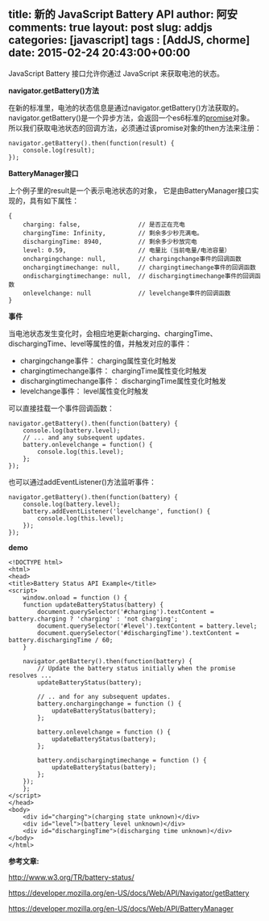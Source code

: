 title: 新的 JavaScript Battery API
author: 阿安
comments: true
layout: post
slug: addjs
categories: [javascript]
tags : [AddJS, chorme]
date: 2015-02-24 20:43:00+00:00
---

JavaScript Battery 接口允许你通过 JavaScript 来获取电池的状态。

**navigator.getBattery()方法**

在新的标准里，电池的状态信息是通过navigator.getBattery()方法获取的。
navigator.getBattery()是一个异步方法，会返回一个es6标准的[promise](/ecmascript6-promise/)对象。
所以我们获取电池状态的回调方法，必须通过该promise对象的then方法来注册：


    navigator.getBattery().then(function(result) {
        console.log(result);
    });


**BatteryManager接口**

上个例子里的result是一个表示电池状态的对象， 它是由BatteryManager接口实现的，具有如下属性：

<!-- more -->


    {
        charging: false,                // 是否正在充电
        chargingTime: Infinity,         // 剩余多少秒充满电。
        dischargingTime: 8940,          // 剩余多少秒放完电
        level: 0.59,                    // 电量比（当前电量/电池容量）
        onchargingchange: null,         // chargingchange事件的回调函数
        onchargingtimechange: null,     // chargingtimechange事件的回调函数
        ondischargingtimechange: null,  // dischargingtimechange事件的回调函数
        onlevelchange: null             // levelchange事件的回调函数
    }



**事件**

当电池状态发生变化时，会相应地更新charging、chargingTime、dischargingTime、level等属性的值，并触发对应的事件：

- chargingchange事件： charging属性变化时触发
- chargingtimechange事件： chargingTime属性变化时触发
- dischargingtimechange事件： dischargingTime属性变化时触发
- levelchange事件： level属性变化时触发

可以直接挂载一个事件回调函数：


    navigator.getBattery().then(function(battery) {
        console.log(battery.level);
        // ... and any subsequent updates.
        battery.onlevelchange = function() {
            console.log(this.level);
        };
    });



也可以通过addEventListener()方法监听事件：


    navigator.getBattery().then(function(battery) {
        console.log(battery.level);
        battery.addEventListener('levelchange', function() {
            console.log(this.level);
        });
    });


**demo**


    <!DOCTYPE html>
    <html>
    <head>
    <title>Battery Status API Example</title>
    <script>
        window.onload = function () {
        function updateBatteryStatus(battery) {
            document.querySelector('#charging').textContent = battery.charging ? 'charging' : 'not charging';
            document.querySelector('#level').textContent = battery.level;
            document.querySelector('#dischargingTime').textContent = battery.dischargingTime / 60;
        }

        navigator.getBattery().then(function(battery) {
            // Update the battery status initially when the promise resolves ...
            updateBatteryStatus(battery);

            // .. and for any subsequent updates.
            battery.onchargingchange = function () {
                updateBatteryStatus(battery);
            };

            battery.onlevelchange = function () {
                updateBatteryStatus(battery);
            };

            battery.ondischargingtimechange = function () {
                updateBatteryStatus(battery);
            };
        });
        };
    </script>
    </head>
    <body>
        <div id="charging">(charging state unknown)</div>
        <div id="level">(battery level unknown)</div>
        <div id="dischargingTime">(discharging time unknown)</div>
    </body>
    </html>



**参考文章:**

http://www.w3.org/TR/battery-status/

https://developer.mozilla.org/en-US/docs/Web/API/Navigator/getBattery

https://developer.mozilla.org/en-US/docs/Web/API/BatteryManager













